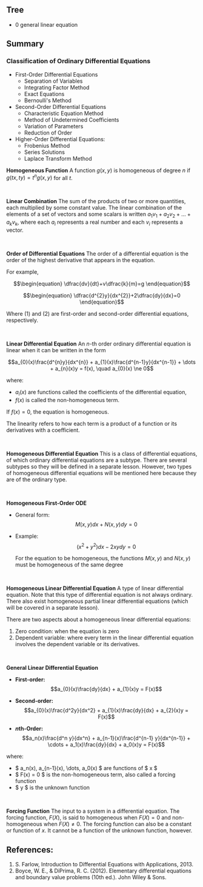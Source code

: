 ## Tree

- 0 general linear equation

## Summary

### Classification of Ordinary Differential Equations
- First-Order Differential Equations
    - Separation of Variables
    - Integrating Factor Method
    - Exact Equations
    - Bernoulli's Method
- Second-Order Differential Equations
    - Characteristic Equation Method
    - Method of Undetermined Coefficients
    - Variation of Parameters
    - Reduction of Order
- Higher-Order Differential Equations:
   - Frobenius Method
   - Series Solutions
   - Laplace Transform Method


**Homogeneous Function** A function $g(x,y)$ is homogeneous of degree $n$ if $g(tx,ty)=t^{n}g(x,y)$ for all $t$.

<br/>

**Linear Combination** The sum of the products of two or more quantities, each multiplied by some constant value. The linear combination of the elements of a set of vectors and some scalars is written $a_{1}v_{1}+a_{2}v_{2}+...+a_{k}v_{k}$, where each $a_{i}$ represents a real number and each $v_{i}$ represents a vector.

<br/>

**Order of Differential Equations** The order of a differential equation is the order of the highest derivative that appears in the equation.

For example,

$$\begin{equation} \dfrac{dv}{dt}+v\dfrac{k}{m}=g \end{equation}$$

$$\begin{equation} \dfrac{d^{2}y}{dx^{2}}+2\dfrac{dy}{dx}=0 \end{equation}$$


Where $(1)$ and $(2)$ are first-order and second-order differential equations, respectively.

<br/>

**Linear Differential Equation** An $n$-th order ordinary differential equation is linear when it can be written in the form

$$a_{0}(x)\frac{d^{n}y}{dx^{n}} + a_{1}(x)\frac{d^{n-1}y}{dx^{n-1}} + \dots + a_{n}(x)y = f(x), \quad a_{0}(x) \ne 0$$

where:
- $a_i(x)$ are functions called the coefficients of the differential equation,
- $f(x)$ is called the non-homogeneous term. 
  
If $f(x) = 0$, the equation is homogeneous.

The linearity refers to how each term is a product of a function or its derivatives with a coefficient.

<br/>

**Homogeneous Differential Equation** This is a class of differential equations, of which ordinary differential equations are a subtype. There are several subtypes so they will be defined in a separate lesson. However, two types of homogeneous differential equations will be mentioned here because they are of the ordinary type.

<br/>

**Homogeneous First-Order ODE**
  - General form: $$M(x, y)dx + N(x, y)dy = 0$$
  - Example: $$(x^2 + y^2)dx - 2xydy = 0$$

    For the equation to be homogeneous, the functions $M(x, y)$ and $N(x, y)$ must be homogeneous of the same degree

<br/>

**Homogeneous Linear Differential Equation** A type of linear differential equation. Note that this type of differential equation is not always ordinary. There also exist homogeneous partial linear differential equations (which will be covered in a separate lesson).

There are two aspects about a homogeneous linear differential equations:

1. Zero condition: when the equation is zero
2. Dependent variable: where every term in the linear differential equation involves the dependent variable or its derivatives.

<br/>

**General Linear Differential Equation**

- **First-order:**
    $$a_{0}(x)\frac{dy}{dx} + a_{1}(x)y = F(x)$$


- **Second-order:**
    $$a_{0}(x)\frac{d^2y}{dx^2} + a_{1}(x)\frac{dy}{dx} + a_{2}(x)y = F(x)$$


- **$n$th-Order:**
    $$a_n(x)\frac{d^n y}{dx^n} + a_{n-1}(x)\frac{d^{n-1} y}{dx^{n-1}} + \cdots + a_1(x)\frac{dy}{dx} + a_0(x)y = F(x)$$

where:
  - $ a_n(x), a_{n-1}(x), \dots, a_0(x) $ are functions of $ x $
  - $ F(x) = 0 $ is the non-homogeneous term, also called a forcing function
  - $ y $ is the unknown function

<br/>

**Forcing Function** The input to a system in a differential equation. The forcing function, $F(X)$, is said to homogeneous when $F(X)=0$ and non-homogeneous  when $F(X) \neq 0$. The forcing function can also be a constant or function of $x$. It cannot be a function of the unknown function, however.

## References:
1. S. Farlow, Introduction to Differential Equations with Applications, 2013.
2. Boyce, W. E., & DiPrima, R. C. (2012). Elementary differential equations and boundary value problems (10th ed.). John Wiley & Sons.